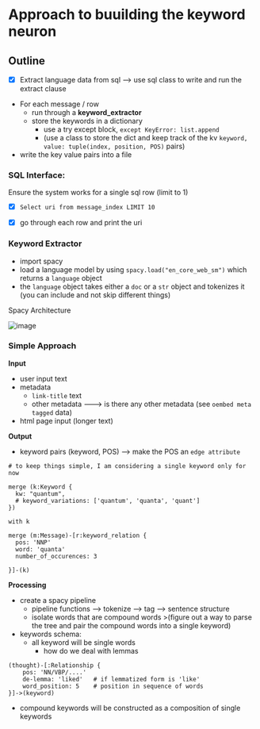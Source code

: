# Approach to buuilding the keyword neuron

## Outline
- [x] Extract language data from sql --> use sql class to write and run the extract clause 
- For each message / row 
  - run through a **keyword_extractor**
  - store the keywords in a dictionary
    - use a try except block, `except KeyError: list.append`
    - (use a class to store the dict and keep track of the kv `keyword, value: tuple(index, position, POS)` pairs)
- write the key value pairs into a file

### SQL Interface:
Ensure the system works for a single sql row (limit to 1)
- [x] `Select uri from message_index LIMIT 10`
- [x] go through each row and print the uri


### Keyword Extractor
- import spacy 
- load a language model by using `spacy.load("en_core_web_sm")` which returns a `language` object
- the `language` object takes either a `doc` or a `str` object and tokenizes it (you can include and not skip different things)



Spacy Architecture

![image](https://spacy.io/architecture-415624fc7d149ec03f2736c4aa8b8f3c.svg)















### Simple Approach 

**Input**
- user input text 
- metadata 
  - `link-title` text
  - other metadata ---> is there any other metadata (see `oembed meta tagged` data)
- html page input (longer text)

**Output**
- keyword pairs (keyword, POS) --> make the POS an `edge attribute`
```
# to keep things simple, I am considering a single keyword only for now

merge (k:Keyword {
  kw: "quantum",
  # keyword_variations: ['quantum', 'quanta', 'quant']
})

with k

merge (m:Message)-[r:keyword_relation {
  pos: 'NNP'
  word: 'quanta'
  number_of_occurences: 3

}]-(k)
```

**Processing**
- create a spacy pipeline <!-- !check huggingface -->
  - pipeline functions --> tokenize --> tag --> sentence structure 
  - isolate words that are compound words >(figure out a way to parse the tree and pair the compound words into a single keyword)
- keywords schema:
  - all keyword will be single words
    - how do we deal with lemmas
        
```
(thought)-[:Relationship {
    pos: 'NN/VBP/....'
    de-lemma: 'liked'   # if lemmatized form is 'like'
    word_position: 5    # position in sequence of words 
}]->(keyword)

```
  - compound keywords will be constructed as a composition of single keywords